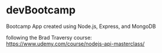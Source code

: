 # devBootcamp

Bootcamp App created using Node.js, Express, and MongoDB

following the Brad Traversy course: https://www.udemy.com/course/nodejs-api-masterclass/
